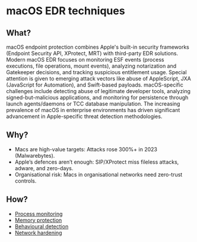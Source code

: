 # macOS EDR techniques

## What?

macOS endpoint protection combines Apple's built-in security frameworks (Endpoint Security API, XProtect, MRT) with 
third-party EDR solutions. Modern macOS EDR focuses on monitoring ESF events (process executions, file operations, 
mount events), analyzing notarization and Gatekeeper decisions, and tracking suspicious entitlement usage. Special 
attention is given to emerging attack vectors like abuse of AppleScript, JXA (JavaScript for Automation), and 
Swift-based payloads. macOS-specific challenges include detecting abuse of legitimate developer tools, analyzing 
signed-but-malicious applications, and monitoring for persistence through launch agents/daemons or TCC database 
manipulation. The increasing prevalence of macOS in enterprise environments has driven significant advancement in 
Apple-specific threat detection methodologies.

## Why?

* Macs are high-value targets: Attacks rose 300%+ in 2023 (Malwarebytes).
* Apple’s defences aren’t enough: SIP/XProtect miss fileless attacks, adware, and zero-days.
* Organisational risk: Macs in organisational networks need zero-trust controls.

## How?

* [Process monitoring](process.md)
* [Memory protection](memory.md)
* [Behavioural detection](behavioural.md)
* [Network hardening](network.md)